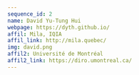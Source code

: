 ```yaml
---
sequence_id: 2
name: David Yu-Tung Hui
webpage: https://dyth.github.io/
affil: Mila, IQIA
affil_link: http://mila.quebec/
img: david.png
affil2: Université de Montréal
affil2_link: https://diro.umontreal.ca/
---
```

